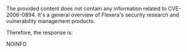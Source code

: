 The provided content does not contain any information related to CVE-2006-0894. It's a general overview of Flexera's security research and vulnerability management products.

Therefore, the response is:

NOINFO